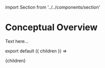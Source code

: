 import Section from '../../components/section'

# Conceptual Overview

Text here...

export default ({ children }) => <Section name='Overview'>{children}</Section>

